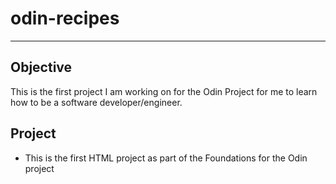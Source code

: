 # odin-recipes

---

## Objective
This is the first project I am working on for the Odin Project for me to learn how to be a software developer/engineer.

## Project
- This is the first HTML project as part of the Foundations for the Odin project